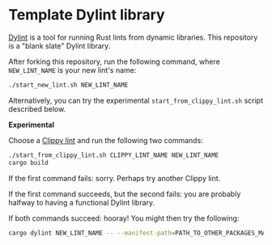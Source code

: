 # Template Dylint library

[Dylint](https://github.com/trailofbits/dylint) is a tool for running Rust lints from dynamic libraries. This repository is a "blank slate" Dylint library.

After forking this repository, run the following command, where `NEW_LINT_NAME` is your new lint's name:
```sh
./start_new_lint.sh NEW_LINT_NAME
```

Alternatively, you can try the experimental `start_from_clippy_lint.sh` script described below.

**Experimental**

Choose a [Clippy lint](https://rust-lang.github.io/rust-clippy/master/) and run the following two commands:

```sh
./start_from_clippy_lint.sh CLIPPY_LINT_NAME NEW_LINT_NAME
cargo build
```

If the first command fails: sorry. Perhaps try another Clippy lint.

If the first command succeeds, but the second fails: you are probably halfway to having a functional Dylint library.

If both commands succeed: hooray! You might then try the following:

```sh
cargo dylint NEW_LINT_NAME -- --manifest-path=PATH_TO_OTHER_PACKAGES_MANIFEST
```
